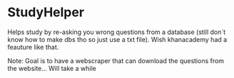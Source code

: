 # StudyHelper
Helps study by re-asking you wrong questions from a database (still don´t know how to make dbs tho so just use a txt file). Wish khanacademy had a feauture like that.

Note: Goal is to have a webscraper that can download the questions from the website... Will take a while
